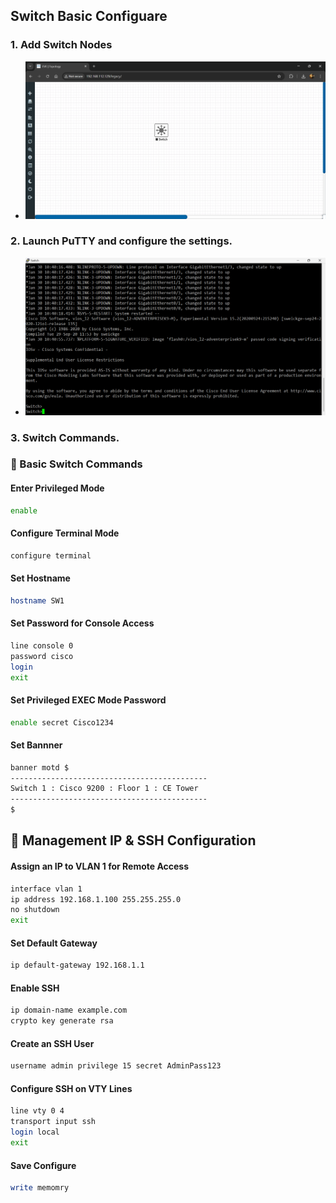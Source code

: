 ## Switch Basic Configuare
### 1. Add Switch Nodes
-  ![add sw](imgs/addSW1.png)

### 2. Launch PuTTY and configure the settings.
- ![putty sw](imgs/puttySW1.png)

### 3. Switch Commands.
### 🔹 Basic Switch Commands
#### Enter Privileged Mode
```bash
enable
```
#### Configure Terminal Mode
```bash
configure terminal
```
#### Set Hostname
```bash
hostname SW1
```
#### Set Password for Console Access
```bash
line console 0
password cisco
login
exit
```
#### Set Privileged EXEC Mode Password
```bash
enable secret Cisco1234
```
#### Set Bannner
```bash
banner motd $
--------------------------------------------
Switch 1 : Cisco 9200 : Floor 1 : CE Tower
--------------------------------------------
$
```


## 🔹 Management IP & SSH Configuration
#### Assign an IP to VLAN 1 for Remote Access
```bash
interface vlan 1
ip address 192.168.1.100 255.255.255.0
no shutdown
exit
```
#### Set Default Gateway
```bash
ip default-gateway 192.168.1.1
```
#### Enable SSH
```bash
ip domain-name example.com
crypto key generate rsa
```
#### Create an SSH User
```bash
username admin privilege 15 secret AdminPass123
```
#### Configure SSH on VTY Lines
```bash
line vty 0 4
transport input ssh
login local
exit
```
#### Save Configure
```bash
write memomry
```